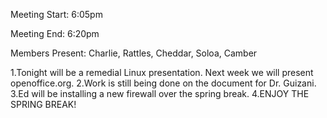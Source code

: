 Meeting Start: 6:05pm </p><p>
Meeting End: 6:20pm </p><p>
Members Present: Charlie, Rattles, Cheddar, Soloa, Camber </p><p>
1.Tonight will be a remedial Linux presentation. Next week we will present openoffice.org. 2.Work is still being done on the document for Dr. Guizani. 3.Ed will be installing a new firewall over the spring break. 4.ENJOY THE SPRING BREAK!</p>
